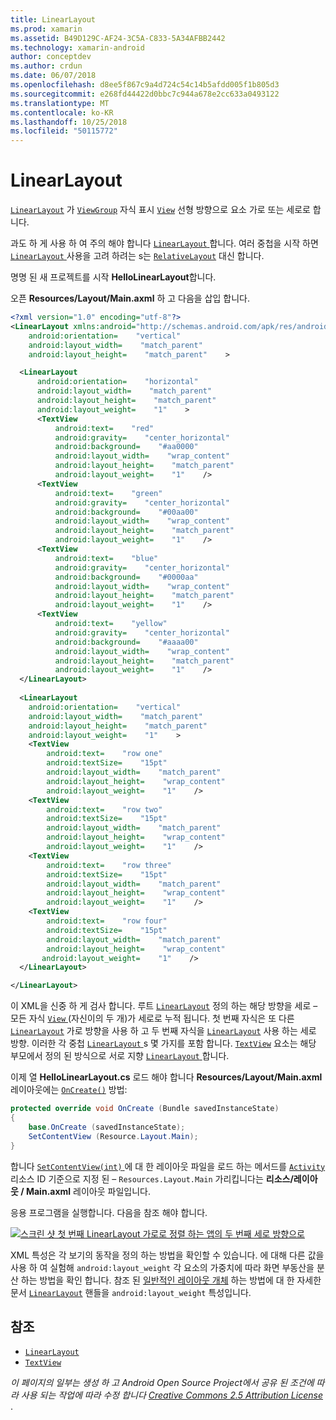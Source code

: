 ```yaml
---
title: LinearLayout
ms.prod: xamarin
ms.assetid: B49D129C-AF24-3C5A-C833-5A34AFBB2442
ms.technology: xamarin-android
author: conceptdev
ms.author: crdun
ms.date: 06/07/2018
ms.openlocfilehash: d8ee5f867c9a4d724c54c14b5afdd005f1b805d3
ms.sourcegitcommit: e268fd44422d0bbc7c944a678e2cc633a0493122
ms.translationtype: MT
ms.contentlocale: ko-KR
ms.lasthandoff: 10/25/2018
ms.locfileid: "50115772"
---
```

# <a name="linearlayout"></a>LinearLayout

[`LinearLayout`](https://developer.xamarin.com/api/type/Android.Widget.LinearLayout/) 가 [`ViewGroup`](https://developer.xamarin.com/api/type/Android.Views.ViewGroup/)
자식 표시 [`View`](https://developer.xamarin.com/api/type/Android.Views.View/)
선형 방향으로 요소 가로 또는 세로로 합니다.

과도 하 게 사용 하 여 주의 해야 합니다 [ `LinearLayout` ](https://developer.xamarin.com/api/type/Android.Widget.LinearLayout/)합니다.
여러 중첩을 시작 하면 [ `LinearLayout` ](https://developer.xamarin.com/api/type/Android.Widget.LinearLayout/)사용을 고려 하려는 s는 [`RelativeLayout`](https://developer.xamarin.com/api/type/Android.Widget.RelativeLayout/)
대신 합니다.

명명 된 새 프로젝트를 시작 **HelloLinearLayout**합니다.

오픈 **Resources/Layout/Main.axml** 하 고 다음을 삽입 합니다.

```xml
<?xml version="1.0" encoding="utf-8"?>
<LinearLayout xmlns:android="http://schemas.android.com/apk/res/android"
    android:orientation=    "vertical"
    android:layout_width=    "match_parent"
    android:layout_height=    "match_parent"    >

  <LinearLayout
      android:orientation=    "horizontal"
      android:layout_width=    "match_parent"
      android:layout_height=    "match_parent"
      android:layout_weight=    "1"    >
      <TextView
          android:text=    "red"
          android:gravity=    "center_horizontal"
          android:background=    "#aa0000"
          android:layout_width=    "wrap_content"
          android:layout_height=    "match_parent"
          android:layout_weight=    "1"    />
      <TextView
          android:text=    "green"
          android:gravity=    "center_horizontal"
          android:background=    "#00aa00"
          android:layout_width=    "wrap_content"
          android:layout_height=    "match_parent"
          android:layout_weight=    "1"    />
      <TextView
          android:text=    "blue"
          android:gravity=    "center_horizontal"
          android:background=    "#0000aa"
          android:layout_width=    "wrap_content"
          android:layout_height=    "match_parent"
          android:layout_weight=    "1"    />
      <TextView
          android:text=    "yellow"
          android:gravity=    "center_horizontal"
          android:background=    "#aaaa00"
          android:layout_width=    "wrap_content"
          android:layout_height=    "match_parent"
          android:layout_weight=    "1"    />
  </LinearLayout>
        
  <LinearLayout
    android:orientation=    "vertical"
    android:layout_width=    "match_parent"
    android:layout_height=    "match_parent"
    android:layout_weight=    "1"    >
    <TextView
        android:text=    "row one"
        android:textSize=    "15pt"
        android:layout_width=    "match_parent"
        android:layout_height=    "wrap_content"
        android:layout_weight=    "1"    />
    <TextView
        android:text=    "row two"
        android:textSize=    "15pt"
        android:layout_width=    "match_parent"
        android:layout_height=    "wrap_content"
        android:layout_weight=    "1"    />
    <TextView
        android:text=    "row three"
        android:textSize=    "15pt"
        android:layout_width=    "match_parent"
        android:layout_height=    "wrap_content"
        android:layout_weight=    "1"    />
    <TextView
        android:text=    "row four"
        android:textSize=    "15pt"
        android:layout_width=    "match_parent"
        android:layout_height=    "wrap_content"
       android:layout_weight=    "1"    />
  </LinearLayout>

</LinearLayout>
```

이 XML을 신중 하 게 검사 합니다. 루트 [`LinearLayout`](https://developer.xamarin.com/api/type/Android.Widget.LinearLayout/)
정의 하는 해당 방향을 세로 &ndash; 모든 자식 [ `View` ](https://developer.xamarin.com/api/type/Android.Views.View/)(자신이의 두 개)가 세로로 누적 됩니다. 첫 번째 자식은 또 다른 [`LinearLayout`](https://developer.xamarin.com/api/type/Android.Widget.LinearLayout/)
가로 방향을 사용 하 고 두 번째 자식을 [`LinearLayout`](https://developer.xamarin.com/api/type/Android.Widget.LinearLayout/)
사용 하는 세로 방향. 이러한 각 중첩 [ `LinearLayout` ](https://developer.xamarin.com/api/type/Android.Widget.LinearLayout/)s 몇 가지를 포함 합니다. [`TextView`](https://developer.xamarin.com/api/type/Android.Widget.TextView/)
요소는 해당 부모에서 정의 된 방식으로 서로 지향 [ `LinearLayout` ](https://developer.xamarin.com/api/type/Android.Widget.LinearLayout/)합니다.

이제 열 **HelloLinearLayout.cs** 로드 해야 합니다 **Resources/Layout/Main.axml** 레이아웃에는 [`OnCreate()`](https://developer.xamarin.com/api/member/Android.App.Activity.OnCreate/p/Android.OS.Bundle/)
방법:

```csharp
protected override void OnCreate (Bundle savedInstanceState)
{
    base.OnCreate (savedInstanceState);
    SetContentView (Resource.Layout.Main);
}
```

합니다 [ `SetContentView(int)` ](https://developer.xamarin.com/api/member/Android.App.Activity.SetContentView/(System.Int32)) 에 대 한 레이아웃 파일을 로드 하는 메서드를 [ `Activity` ](https://developer.xamarin.com/api/type/Android.App.Activity/)리소스 ID 기준으로 지정 된 &ndash; `Resources.Layout.Main` 가리킵니다는 **리소스/레이아웃 / Main.axml** 레이아웃 파일입니다.

응용 프로그램을 실행합니다. 다음을 참조 해야 합니다.

[![스크린 샷 첫 번째 LinearLayout 가로로 정렬 하는 앱의 두 번째 세로 방향으로](linear-layout-images/helloviews1.png)](linear-layout-images/helloviews1.png#lightbox)

XML 특성은 각 보기의 동작을 정의 하는 방법을 확인할 수 있습니다. 에 대해 다른 값을 사용 하 여 실험해 `android:layout_weight` 각 요소의 가중치에 따라 화면 부동산을 분산 하는 방법을 확인 합니다. 참조 된 [일반적인 레이아웃 개체](http://developer.android.com/guide/topics/ui/declaring-layout.html) 하는 방법에 대 한 자세한 문서 [`LinearLayout`](https://developer.xamarin.com/api/type/Android.Widget.LinearLayout/)
핸들을 `android:layout_weight` 특성입니다.


## <a name="references"></a>참조

-   [`LinearLayout`](https://developer.xamarin.com/api/type/Android.Widget.LinearLayout/) 
-   [`TextView`](https://developer.xamarin.com/api/type/Android.Widget.TextView/) 

*이 페이지의 일부는 생성 하 고 Android Open Source Project에서 공유 된 조건에 따라 사용 되는 작업에 따라 수정 합니다*
[*Creative Commons 2.5 Attribution License* ](http://creativecommons.org/licenses/by/2.5/).

